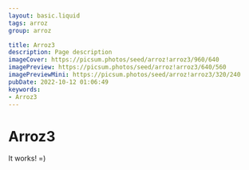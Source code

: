 ```yaml
---
layout: basic.liquid
tags: arroz
group: arroz

title: Arroz3
description: Page description
imageCover: https://picsum.photos/seed/arroz!arroz3/960/640
imagePreview: https://picsum.photos/seed/arroz!arroz3/640/560
imagePreviewMini: https://picsum.photos/seed/arroz!arroz3/320/240
pubDate: 2022-10-12 01:06:49
keywords:
- Arroz3
---
```


# Arroz3

It works! =)
